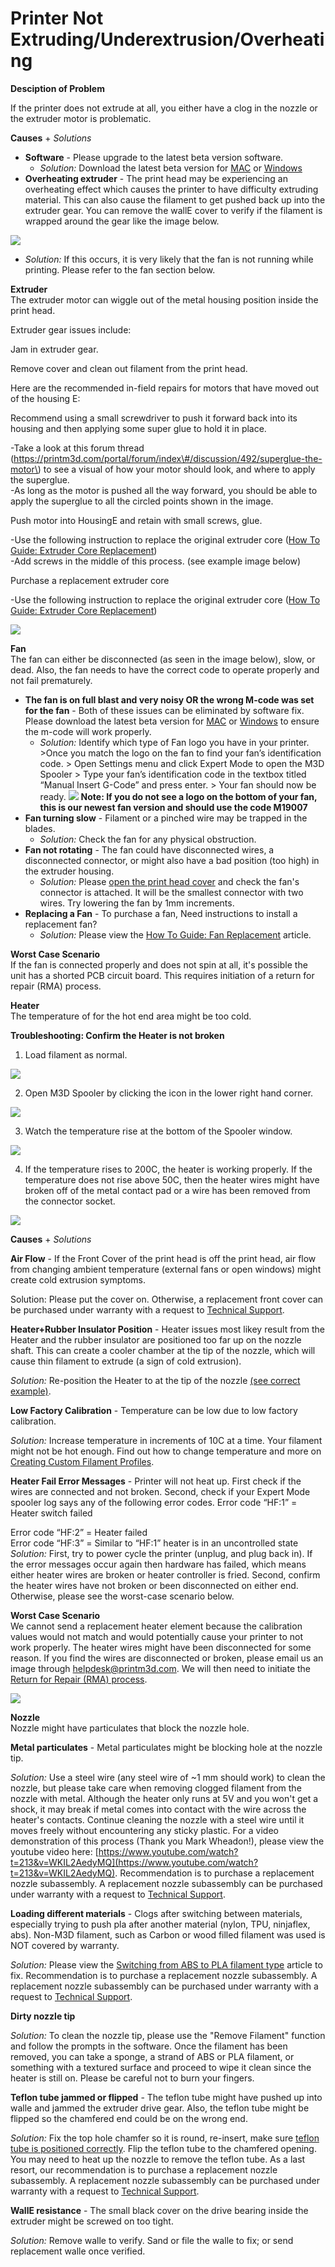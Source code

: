 # Printer Not Extruding/Underextrusion/Overheating

**Desciption of Problem**

If the printer does not extrude at all, you either have a clog in the nozzle or the extruder motor is problematic. 

**Causes** + _Solutions_

* **Software** - Please upgrade to the latest beta version software.
  * _Solution:_ Download the latest beta version for [MAC](https://www.dropbox.com/sh/maf6kv4c80fyu0b/AACLs90jq_mmgA04DpYmiDxCa/Software%20-%20Mac/Mac%20Software%20-%202015-11-23%20-%20El%20Capitan?dl=0) or [Windows](https://www.dropbox.com/sh/maf6kv4c80fyu0b/AAAPXIomuyrv8poKvInJ-Pu-a/Software%20-%20Windows/Windows%20Software%20-%202015-11-23%20-%20Processing%20fix?dl=0)  
* **Overheating extruder** - The print head may be experiencing an overheating effect which causes the printer to have difficulty extruding material. This can also cause the filament to get pushed back up into the extruder gear. You can remove the wallE cover to verify if the filament is wrapped around the gear like the image below.

![](https://printm3d.com/solutions/assets/img_55957424c2c29.png)

* _Solution:_ If this occurs, it is very likely that the fan is not running while printing. Please refer to the fan section below.

**Extruder**  
The extruder motor can wiggle out of the metal housing position inside the print head.

Extruder gear issues include:

Jam in extruder gear. 

Remove cover and clean out filament from the print head. 

Here are the recommended in-field repairs for motors that have moved out of the housing E:

Recommend using a small screwdriver to push it forward back into its housing and then applying some super glue to hold it in place.

-Take a look at this forum thread \(https://printm3d.com/portal/forum/index\#/discussion/492/superglue-the-motor\) to see a visual of how your motor should look, and where to apply the superglue.  
-As long as the motor is pushed all the way forward, you should be able to apply the superglue to all the circled points shown in the image.

Push motor into HousingE and retain with small screws, glue. 

-Use the following instruction to replace the original extruder core \([How To Guide: Extruder Core Replacement](http://m3dhelp.com/support/article.php?id=15)\)  
-Add screws in the middle of this process. \(see example image below\)

Purchase a replacement extruder core 

-Use the following instruction to replace the original extruder core \([How To Guide: Extruder Core Replacement](http://m3dhelp.com/support/article.php?id=15)\) 

![](http://m3dhelp.com/support/assets/img_5567ed856eb6b.png)

**Fan**  
The fan can either be disconnected \(as seen in the image below\), slow, or dead. Also, the fan needs to have the correct code to operate properly and not fail prematurely.

* **The fan is on full blast and very noisy OR the wrong M-code was set for the fan** - Both of these issues can be eliminated by software fix. Please download the latest beta version for [MAC](https://www.dropbox.com/sh/maf6kv4c80fyu0b/AABjwVY7WmwFr7aavB1lF7z0a/Software%20-%20Mac?dl=0) or [Windows](https://www.dropbox.com/sh/maf6kv4c80fyu0b/AACH_cU2QQEIFeVqJ88l5v6ia/Software%20-%20Windows?dl=0) to ensure the m-code will work properly.
  * _Solution:_ Identify which type of Fan logo you have in your printer. &gt;Once you match the logo on the fan to find your fan’s identification code. &gt; Open Settings menu and click Expert Mode to open the M3D Spooler &gt; Type your fan’s identification code in the textbox titled “Manual Insert G-Code” and press enter. &gt; Your fan should now be ready.  ![](https://printm3d.com/solutions/assets/img_55818adf57c82.png)  **Note: If you do not see a logo on the bottom of your fan, this is our newest fan version and should use the code M19007**
* **Fan turning slow** - Filament or a pinched wire may be trapped in the blades. 
  * _Solution:_ Check the fan for any physical obstruction.  
* **Fan not rotating** - The fan could have disconnected wires, a disconnected connector, or might also have a bad position \(too high\) in the extruder housing. 
  * _Solution:_ Please [open the print head cover](https://printm3d.com/solutions/article.php?id=16) and check the fan's connector is attached. It will be the smallest connector with two wires. Try lowering the fan by 1mm increments.  
* **Replacing a Fan** - To purchase a fan, Need instructions to install a replacement fan?
  * _Solution:_ Please view the [How To Guide: Fan Replacement](https://printm3d.com/solutions/article.php?id=73) article. 

**Worst Case Scenario**  
If the fan is connected properly and does not spin at all, it's possible the unit has a shorted PCB circuit board. This requires initiation of a return for repair \(RMA\) process.  
 

**Heater**  
The temperature of for the hot end area might be too cold.

**Troubleshooting: Confirm the Heater is not broken**

1. Load filament as normal. 

![](https://printm3d.com/solutions/assets/img_55b012b8e3ace.png)

2. Open M3D Spooler by clicking the icon in the lower right hand corner. 

![](https://printm3d.com/solutions/assets/img_55b01388cbeba.png)

3. Watch the temperature rise at the bottom of the Spooler window. 

![](https://printm3d.com/solutions/assets/img_55b0132a62c52.png)

4. If the temperature rises to 200C, the heater is working properly. If the temperature does not rise above 50C, then the heater wires might have broken off of the metal contact pad or a wire has been removed from the connector socket.

![](https://printm3d.com/solutions/assets/img_55b016b219329.png)

**Causes** + _Solutions_

**Air Flow** - If the Front Cover of the print head is off the print head, air flow from changing ambient temperature \(external fans or open windows\) might create cold extrusion symptoms.

Solution: Please put the cover on. Otherwise, a replacement front cover can be purchased under warranty with a request to [Technical Support](https://printm3d.com/contact?t=Technical-Support).

**Heater+Rubber Insulator Position** - Heater issues most likey result from the Heater and the rubber insulator are positioned too far up on the nozzle shaft. This can create a cooler chamber at the tip of the nozzle, which will cause thin filament to extrude \(a sign of cold extrusion\). 

_Solution:_ Re-position the Heater to at the tip of the nozzle [\(see correct example\)](http://i.imgur.com/pMMwDF3.png). 

**Low Factory Calibration** - Temperature can be low due to low factory calibration.

_Solution:_ Increase temperature in increments of 10C at a time. Your filament might not be hot enough. Find out how to change temperature and more on [Creating Custom Filament Profiles](https://printm3d.com/solutions/article.php?id=47).

**Heater Fail Error Messages** - Printer will not heat up. First check if the wires are connected and not broken. Second, check if your Expert Mode spooler log says any of the following error codes. Error code “HF:1” = Heater switch failed

Error code “HF:2” = Heater failed  
Error code “HF:3” = Similar to “HF:1” heater is in an uncontrolled state  
_Solution:_  First, try to power cycle the printer \(unplug, and plug back in\). If the error messages occur again then hardware has failed, which means either heater wires are broken or heater controller is fried. Second, confirm the heater wires have not broken or been disconnected on either end. Otherwise, please see the worst-case scenario below.  

**Worst Case Scenario**  
We cannot send a replacement heater element because the calibration values would not match and would potentially cause your printer to not work properly. The heater wires might have been disconnected for some reason. If you find the wires are disconnected or broken, please email us an image through [helpdesk@printm3d.com](mailto:helpdesk@printm3d.com). We will then need to initiate the [Return for Repair \(RMA\) process](https://printm3d.com/solutions/article.php?id=182). 

![](https://printm3d.com/solutions/assets/img_55a70040dc4cb.png)

**Nozzle**  
Nozzle might have particulates that block the nozzle hole.

**Metal particulates** - Metal particulates might be blocking hole at the nozzle tip. 

_Solution:_ Use a steel wire \(any steel wire of ~1 mm should work\) to clean the nozzle, but please take care when removing clogged filament from the nozzle with metal. Although the heater only runs at 5V and you won't get a shock, it may break if metal comes into contact with the wire across the heater's contacts. Continue cleaning the nozzle with a steel wire until it moves freely without encountering any sticky plastic. For a video demonstration of this process \(Thank you Mark Wheadon!\), please view the youtube video here: [https://www.youtube.com/watch?t=213&v=WKIL2AedyMQ](https://www.youtube.com/watch?t=213&v=WKIL2AedyMQ). Recommendation is to purchase a replacement nozzle subassembly. A replacement nozzle subassembly can be purchased under warranty with a request to [Technical Support](https://printm3d.com/contact?t=Technical-Support).

**Loading different materials** - Clogs after switching between materials, especially trying to push pla after another material \(nylon, TPU, ninjaflex, abs\). Non-M3D filament, such as Carbon or wood filled filament was used is NOT covered by warranty.

_Solution:_ Please view the [Switching from ABS to PLA filament type](https://printm3d.com/solutions/article.php?id=48) article to fix. Recommendation is to purchase a replacement nozzle subassembly. A replacement nozzle subassembly can be purchased under warranty with a request to [Technical Support](https://printm3d.com/contact?t=Technical-Support).

**Dirty nozzle tip**

_Solution:_ To clean the nozzle tip, please use the "Remove Filament" function and follow the prompts in the software. Once the filament has been removed, you can take a sponge, a strand of ABS or PLA filament, or something with a textured surface and proceed to wipe it clean since the heater is still on. Please be careful not to burn your fingers.

**Teflon tube jammed or flipped** - The teflon tube might have pushed up into walle and jammed the extruder drive gear. Also, the teflon tube might be flipped so the chamfered end could be on the wrong end. 

_Solution:_ Fix the top hole chamfer so it is round, re-insert, make sure [teflon tube is positioned correctly](http://i.imgur.com/UHzgliq.png). Flip the teflon tube to the chamfered opening. You may need to heat up the nozzle to remove the teflon tube. As a last resort, our recommendation is to purchase a replacement nozzle subassembly. A replacement nozzle subassembly can be purchased under warranty with a request to [Technical Support](https://printm3d.com/contact?t=Technical-Support).

**WallE resistance** - The small black cover on the drive bearing inside the extruder might be screwed on too tight. 

_Solution:_ Remove walle to verify. Sand or file the walle to fix; or send replacement walle once verified.

